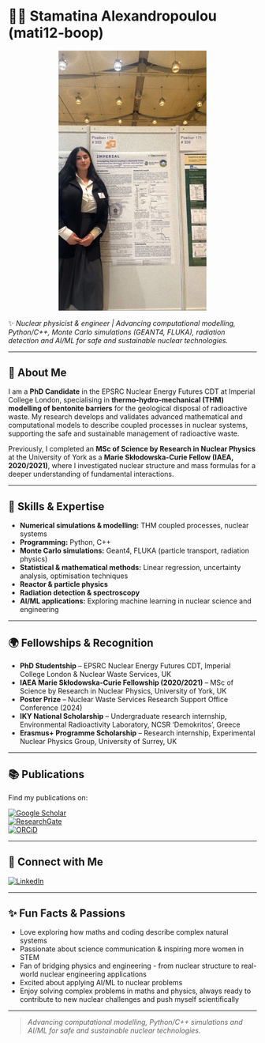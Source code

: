 # 👩‍🔬 Stamatina Alexandropoulou (mati12-boop)

<p align="center">
  <img src="assets/profile.jpg" alt="Stamatina at Clay Conference 2024, Hannover" width="300"/>
</p>

✨ *Nuclear physicist & engineer | Advancing computational modelling, Python/C++, Monte Carlo simulations (GEANT4, FLUKA), radiation detection and AI/ML for safe and sustainable nuclear technologies.*

---

## 👋 About Me

I am a **PhD Candidate** in the EPSRC Nuclear Energy Futures CDT at Imperial College London, specialising in **thermo-hydro-mechanical (THM) modelling of bentonite barriers** for the geological disposal of radioactive waste. My research develops and validates advanced mathematical and computational models to describe coupled processes in nuclear systems, supporting the safe and sustainable management of radioactive waste.

Previously, I completed an **MSc of Science by Research in Nuclear Physics** at the University of York as a **Marie Skłodowska-Curie Fellow (IAEA, 2020/2021)**, where I investigated nuclear structure and mass formulas for a deeper understanding of fundamental interactions.

---

## 🔑 Skills & Expertise

- **Numerical simulations & modelling:** THM coupled processes, nuclear systems  
- **Programming:** Python, C++  
- **Monte Carlo simulations:** Geant4, FLUKA (particle transport, radiation physics)  
- **Statistical & mathematical methods:** Linear regression, uncertainty analysis, optimisation techniques  
- **Reactor & particle physics**  
- **Radiation detection & spectroscopy**  
- **AI/ML applications:** Exploring machine learning in nuclear science and engineering  

---

## 🌍 Fellowships & Recognition

- **PhD Studentship** – EPSRC Nuclear Energy Futures CDT, Imperial College London & Nuclear Waste Services, UK  
- **IAEA Marie Skłodowska-Curie Fellowship (2020/2021)** – MSc of Science by Research in Nuclear Physics, University of York, UK  
- **Poster Prize** – Nuclear Waste Services Research Support Office Conference (2024)  
- **IKY National Scholarship** – Undergraduate research internship, Environmental Radioactivity Laboratory, NCSR ‘Demokritos’, Greece  
- **Erasmus+ Programme Scholarship** – Research internship, Experimental Nuclear Physics Group, University of Surrey, UK  

---

## 📚 Publications

Find my publications on:  

[![Google Scholar](https://img.shields.io/badge/Google%20Scholar-Profile-blue?logo=Google-Scholar)](https://scholar.google.com/citations?user=8k84kbcAAAAJ&hl=en)  
[![ResearchGate](https://img.shields.io/badge/ResearchGate-Profile-brightgreen?logo=ResearchGate)](https://www.researchgate.net/profile/Stamatina-Alexandropoulou?ev=hdr_xprf)  
[![ORCiD](https://img.shields.io/badge/ORCiD-0000--0002--8303--5713-A6CE39?logo=ORCID)](https://orcid.org/0000-0002-8303-5713)  

---

## 🔗 Connect with Me

[![LinkedIn](https://img.shields.io/badge/LinkedIn-Profile-blue?logo=LinkedIn)](https://www.linkedin.com/in/stamatina-alexandropoulou-4b402b301/)  

---

## ✨ Fun Facts & Passions

- Love exploring how maths and coding describe complex natural systems  
- Passionate about science communication & inspiring more women in STEM  
- Fan of bridging physics and engineering - from nuclear structure to real-world nuclear engineering applications  
- Excited about applying AI/ML to nuclear problems  
- Enjoy solving complex problems in maths and physics, always ready to contribute to new nuclear challenges and push myself scientifically  

---

> *Advancing computational modelling, Python/C++ simulations and AI/ML for safe and sustainable nuclear technologies.*


